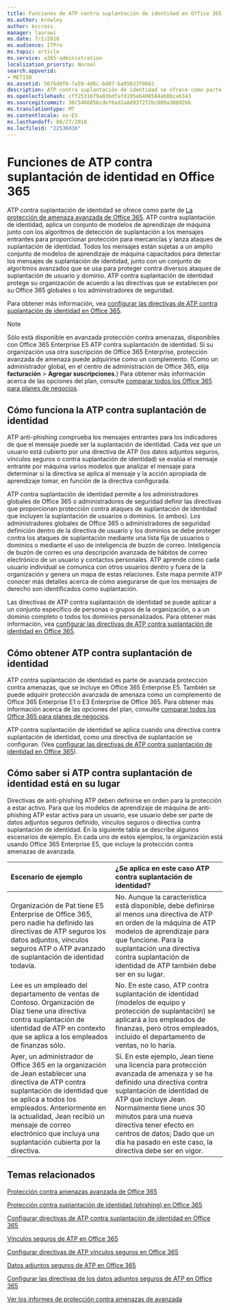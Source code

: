 ```yaml
---
title: Funciones de ATP contra suplantación de identidad en Office 365
ms.author: krowley
author: kccross
manager: laurawi
ms.date: 7/2/2018
ms.audience: ITPro
ms.topic: article
ms.service: o365-administration
localization_priority: Normal
search.appverid:
- MET150
ms.assetid: 5076d0f6-7a59-4d6c-bd07-ba95033f0682
description: ATP contra suplantación de identidad se ofrece como parte de la protección de amenaza avanzada de Office 365. ATP contra suplantación de identidad, aplica un conjunto de modelos de aprendizaje de máquina junto con los algoritmos de detección de suplantación a los mensajes entrantes para proporcionar protección para mercancías y lanza ataques de suplantación de identidad. Todos los mensajes están sujetas a un amplio conjunto de modelos de aprendizaje de máquina capacitados para detectar los mensajes de suplantación de identidad, junto con un conjunto de algoritmos avanzados que se usa para proteger contra diversos ataques de suplantación de usuario y dominio. ATP contra suplantación de identidad protege su organización de acuerdo a las directivas que se establecen por su Office 365 globales o los administradores de seguridad.
ms.openlocfilehash: cff25316f9a03bdfafd195eb408584ab8bca6343
ms.sourcegitcommit: 36c5466056cdef6ad2a8d9372f2bc009a30892bb
ms.translationtype: MT
ms.contentlocale: es-ES
ms.lasthandoff: 08/27/2018
ms.locfileid: "22536036"
---
```

# <a name="atp-anti-phishing-capabilities-in-office-365"></a>Funciones de ATP contra suplantación de identidad en Office 365

ATP contra suplantación de identidad se ofrece como parte de [La protección de amenaza avanzada de Office 365](https://technet.microsoft.com/en-us/library/exchange-online-advanced-threat-protection-service-description.aspx). ATP contra suplantación de identidad, aplica un conjunto de modelos de aprendizaje de máquina junto con los algoritmos de detección de suplantación a los mensajes entrantes para proporcionar protección para mercancías y lanza ataques de suplantación de identidad. Todos los mensajes están sujetas a un amplio conjunto de modelos de aprendizaje de máquina capacitados para detectar los mensajes de suplantación de identidad, junto con un conjunto de algoritmos avanzados que se usa para proteger contra diversos ataques de suplantación de usuario y dominio. ATP contra suplantación de identidad protege su organización de acuerdo a las directivas que se establecen por su Office 365 globales o los administradores de seguridad.
  
Para obtener más información, vea [configurar las directivas de ATP contra suplantación de identidad en Office 365](set-up-atp-anti-phishing-policies.md).
  
> [!NOTE]
> Sólo está disponible en avanzada protección contra amenazas, disponibles con Office 365 Enterprise E5 ATP contra suplantación de identidad. Si su organización usa otra suscripción de Office 365 Enterprise, protección avanzada de amenaza puede adquirirse como un complemento. (Como un administrador global, en el centro de administración de Office 365, elija **facturación** \> **Agregar suscripciones**.) Para obtener más información acerca de las opciones del plan, consulte [comparar todos los Office 365 para planes de negocios](https://go.microsoft.com/fwlink/?linkid=844053). 
    
## <a name="how-atp-anti-phishing-works"></a>Cómo funciona la ATP contra suplantación de identidad
<a name="Howantiphishworks"> </a>

ATP anti-phishing comprueba los mensajes entrantes para los indicadores de que el mensaje puede ser la suplantación de identidad. Cada vez que un usuario está cubierto por una directiva de ATP (los datos adjuntos seguros, vínculos seguros o contra suplantación de identidad) se evalúa el mensaje entrante por máquina varios modelos que analizar el mensaje para determinar si la directiva se aplica al mensaje y la acción apropiada de aprendizaje tomar, en función de la directiva configurada.
  
ATP contra suplantación de identidad permite a los administradores globales de Office 365 o administradores de seguridad definir las directivas que proporcionan protección contra ataques de suplantación de identidad que incluyen la suplantación de usuarios o dominios. (o ambos). Los administradores globales de Office 365 o administradores de seguridad definición dentro de la directiva de usuario y los dominios se debe proteger contra los ataques de suplantación mediante una lista fija de usuarios o dominios o mediante el uso de inteligencia de buzón de correo. Inteligencia de buzón de correo es una descripción avanzada de hábitos de correo electrónico de un usuario y contactos personales. ATP aprende cómo cada usuario individual se comunica con otros usuarios dentro y fuera de la organización y genera un mapa de estas relaciones. Este mapa permite ATP conocer más detalles acerca de cómo asegurarse de que los mensajes de derecho son identificados como suplantación.
  
Las directivas de ATP contra suplantación de identidad se puede aplicar a un conjunto específico de personas o grupos de la organización, o a un dominio completo o todos los dominios personalizados. Para obtener más información, vea [configurar las directivas de ATP contra suplantación de identidad en Office 365](set-up-atp-anti-phishing-policies.md).
  
## <a name="how-to-get-atp-anti-phishing"></a>Cómo obtener ATP contra suplantación de identidad
<a name="Howtogetantiphish"> </a>

ATP contra suplantación de identidad es parte de avanzada protección contra amenazas, que se incluye en Office 365 Enterprise E5. También se puede adquirir protección avanzada de amenaza como un complemento de Office 365 Enterprise E1 o E3 Enterprise de Office 365. Para obtener más información acerca de las opciones del plan, consulte [comparar todos los Office 365 para planes de negocios](https://go.microsoft.com/fwlink/?linkid=844053).
  
ATP contra suplantación de identidad se aplica cuando una directiva contra suplantación de identidad, como una directiva de suplantación se configuran. (Vea [configurar las directivas de ATP contra suplantación de identidad en Office 365](set-up-atp-anti-phishing-policies.md)).
  
## <a name="how-to-know-if-atp-anti-phishing-is-in-place"></a>Cómo saber si ATP contra suplantación de identidad está en su lugar
<a name="IsantiphishOn"> </a>

Directivas de anti-phishing ATP deben definirse en orden para la protección a estar activo. Para que los modelos de aprendizaje de máquina de anti-phishing ATP estar activa para un usuario, ese usuario debe ser parte de datos adjuntos seguros definido, vínculos seguros o directiva contra suplantación de identidad. En la siguiente tabla se describe algunos escenarios de ejemplo. En cada uno de estos ejemplos, la organización está usando Office 365 Enterprise E5, que incluye la protección contra amenazas de avanzada.
  
|**Escenario de ejemplo**|**¿Se aplica en este caso ATP contra suplantación de identidad?**|
|:-----|:-----|
|Organización de Pat tiene E5 Enterprise de Office 365, pero nadie ha definido las directivas de ATP seguros los datos adjuntos, vínculos seguros ATP o ATP avanzado de suplantación de identidad todavía.|No. Aunque la característica está disponible, debe definirse al menos una directiva de ATP en orden de la máquina de ATP modelos de aprendizaje para que funcione. Para la suplantación una directiva contra suplantación de identidad de ATP también debe ser en su lugar.|
|Lee es un empleado del departamento de ventas de Contoso. Organización de Díaz tiene una directiva contra suplantación de identidad de ATP en contexto que se aplica a los empleados de finanzas sólo.|No. En este caso, ATP contra suplantación de identidad (modelos de equipo y protección de suplantación) se aplicará a los empleados de finanzas, pero otros empleados, incluido el departamento de ventas, no lo haría.|
|Ayer, un administrador de Office 365 en la organización de Jean establecer una directiva de ATP contra suplantación de identidad que se aplica a todos los empleados. Anteriormente en la actualidad, Jean recibió un mensaje de correo electrónico que incluya una suplantación cubierta por la directiva.|Sí. En este ejemplo, Jean tiene una licencia para protección avanzada de amenaza y se ha definido una directiva contra suplantación de identidad de ATP que incluye Jean. Normalmente tiene unos 30 minutos para una nueva directiva tener efecto en centros de datos; Dado que un día ha pasado en este caso, la directiva debe ser en vigor.|
   
## <a name="related-topics"></a>Temas relacionados
<a name="IsantiphishOn"> </a>

[Protección contra amenazas avanzada de Office 365](office-365-atp.md)
  
[Protección contra suplantación de identidad (phishing) en Office 365](anti-phishing-protection.md)
  
[Configurar directivas de ATP contra suplantación de identidad en Office 365](set-up-atp-anti-phishing-policies.md)
  
[Vínculos seguros de ATP en Office 365](atp-safe-links.md)
  
[Configurar directivas de ATP vínculos seguros en Office 365](set-up-atp-safe-links-policies.md)
  
[Datos adjuntos seguros de ATP en Office 365](atp-safe-attachments.md)
  
[Configurar las directivas de los datos adjuntos seguros de ATP en Office 365](set-up-atp-safe-attachments-policies.md)
  
[Ver los informes de protección contra amenazas de avanzada](view-reports-for-atp.md)
  

